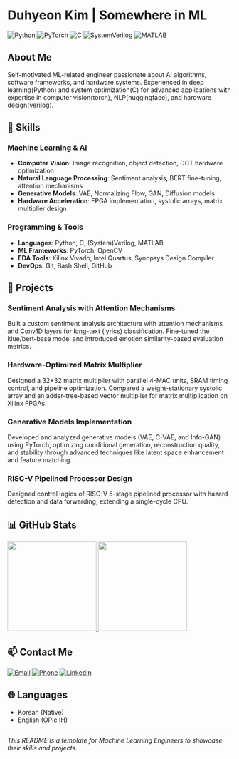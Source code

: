 # Duhyeon Kim | Somewhere in ML

![Python](https://img.shields.io/badge/Python-3776AB?style=for-the-badge&logo=python&logoColor=white)
![PyTorch](https://img.shields.io/badge/PyTorch-EE4C2C?style=for-the-badge&logo=pytorch&logoColor=white)
![C](https://img.shields.io/badge/C-00599C?style=for-the-badge&logo=c&logoColor=white)
![SystemVerilog](https://img.shields.io/badge/SystemVerilog-CAD09D?style=for-the-badge)
![MATLAB](https://img.shields.io/badge/MATLAB-0076A8?style=for-the-badge&logo=mathworks&logoColor=white)

## About Me

Self-motivated ML-related engineer passionate about AI algorithms, software frameworks, and hardware systems. Experienced in deep learning(Python) and system optimization(C) for advanced applications with expertise in computer vision(torch), NLP(huggingface), and hardware design(verilog).

## 🧠 Skills

### Machine Learning & AI
- **Computer Vision**: Image recognition, object detection, DCT hardware optimization
- **Natural Language Processing**: Sentiment analysis, BERT fine-tuning, attention mechanisms
- **Generative Models**: VAE, Normalizing Flow, GAN, Diffusion models
- **Hardware Acceleration**: FPGA implementation, systolic arrays, matrix multiplier design

### Programming & Tools
- **Languages**: Python, C, (System)Verilog, MATLAB
- **ML Frameworks**: PyTorch, OpenCV
- **EDA Tools**: Xilinx Vivado, Intel Quartus, Synopsys Design Compiler
- **DevOps**: Git, Bash Shell, GitHub

## 🚀 Projects

### Sentiment Analysis with Attention Mechanisms
Built a custom sentiment analysis architecture with attention mechanisms and Conv1D layers for long-text (lyrics) classification. Fine-tuned the klue/bert-base model and introduced emotion similarity-based evaluation metrics.

### Hardware-Optimized Matrix Multiplier
Designed a 32×32 matrix multiplier with parallel 4-MAC units, SRAM timing control, and pipeline optimization. Compared a weight-stationary systolic array and an adder-tree-based vector multiplier for matrix multiplication on Xilinx FPGAs.

### Generative Models Implementation
Developed and analyzed generative models (VAE, C-VAE, and Info-GAN) using PyTorch, optimizing conditional generation, reconstruction quality, and stability through advanced techniques like latent space enhancement and feature matching.

### RISC-V Pipelined Processor Design
Designed control logics of RISC-V 5-stage pipelined processor with hazard detection and data forwarding, extending a single-cycle CPU.

## 📊 GitHub Stats

<a href="https://github.com/dudududukim">
  <img height="200" src="https://github-readme-stats.vercel.app/api?username=dudududukim&show_icons=true" />
</a>
<a href="https://github.com/dudududukim">
  <img height="200" src="https://github-readme-stats.vercel.app/api/top-langs/?username=dudududukim&layout=compact" />
</a>


## 📫 Contact Me

[![Email](https://img.shields.io/badge/Email-kdhluck@naver.com-D14836?style=for-the-badge&logo=gmail&logoColor=white)](mailto:kdhluck@naver.com)
[![Phone](https://img.shields.io/badge/Phone-%2B82_10--6654--9551-25D366?style=for-the-badge)](tel:+821066549551)
[![LinkedIn](https://img.shields.io/badge/LinkedIn-0077B5?style=for-the-badge&logo=linkedin&logoColor=white)](https://www.linkedin.com/in/duhyeon-kim-6623082b1/)

## 🌐 Languages

- Korean (Native)
- English (OPIc IH)

---

*This README is a template for Machine Learning Engineers to showcase their skills and projects.*
